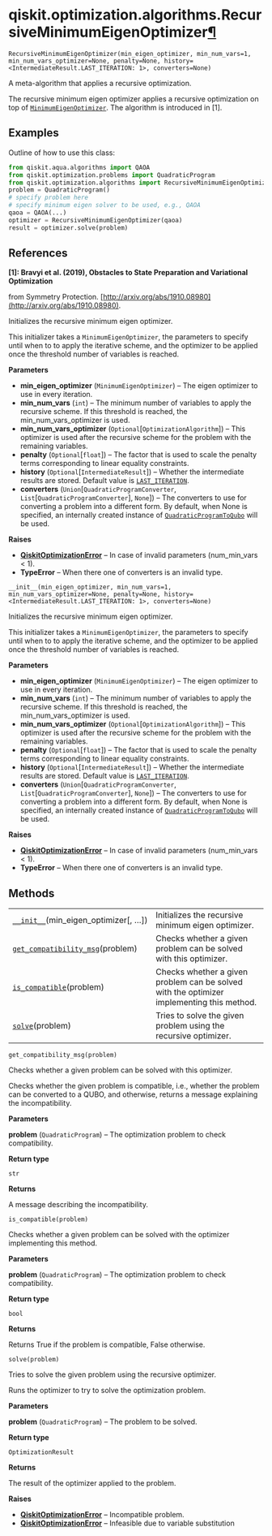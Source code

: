 <span id="qiskit-optimization-algorithms-recursiveminimumeigenoptimizer" />

# qiskit.optimization.algorithms.RecursiveMinimumEigenOptimizer[¶](#qiskit-optimization-algorithms-recursiveminimumeigenoptimizer "Permalink to this headline")

<span id="undefined" />

`RecursiveMinimumEigenOptimizer(min_eigen_optimizer, min_num_vars=1, min_num_vars_optimizer=None, penalty=None, history=<IntermediateResult.LAST_ITERATION: 1>, converters=None)`

A meta-algorithm that applies a recursive optimization.

The recursive minimum eigen optimizer applies a recursive optimization on top of [`MinimumEigenOptimizer`](qiskit.optimization.algorithms.MinimumEigenOptimizer#qiskit.optimization.algorithms.MinimumEigenOptimizer "qiskit.optimization.algorithms.MinimumEigenOptimizer"). The algorithm is introduced in \[1].

## Examples

Outline of how to use this class:

```python
from qiskit.aqua.algorithms import QAOA
from qiskit.optimization.problems import QuadraticProgram
from qiskit.optimization.algorithms import RecursiveMinimumEigenOptimizer
problem = QuadraticProgram()
# specify problem here
# specify minimum eigen solver to be used, e.g., QAOA
qaoa = QAOA(...)
optimizer = RecursiveMinimumEigenOptimizer(qaoa)
result = optimizer.solve(problem)
```

## References

**\[1]: Bravyi et al. (2019), Obstacles to State Preparation and Variational Optimization**

from Symmetry Protection. [http://arxiv.org/abs/1910.08980](http://arxiv.org/abs/1910.08980).

Initializes the recursive minimum eigen optimizer.

This initializer takes a `MinimumEigenOptimizer`, the parameters to specify until when to to apply the iterative scheme, and the optimizer to be applied once the threshold number of variables is reached.

**Parameters**

*   **min\_eigen\_optimizer** (`MinimumEigenOptimizer`) – The eigen optimizer to use in every iteration.
*   **min\_num\_vars** (`int`) – The minimum number of variables to apply the recursive scheme. If this threshold is reached, the min\_num\_vars\_optimizer is used.
*   **min\_num\_vars\_optimizer** (`Optional`\[`OptimizationAlgorithm`]) – This optimizer is used after the recursive scheme for the problem with the remaining variables.
*   **penalty** (`Optional`\[`float`]) – The factor that is used to scale the penalty terms corresponding to linear equality constraints.
*   **history** (`Optional`\[`IntermediateResult`]) – Whether the intermediate results are stored. Default value is [`LAST_ITERATION`](qiskit.optimization.algorithms.IntermediateResult#qiskit.optimization.algorithms.IntermediateResult.LAST_ITERATION "qiskit.optimization.algorithms.IntermediateResult.LAST_ITERATION").
*   **converters** (`Union`\[`QuadraticProgramConverter`, `List`\[`QuadraticProgramConverter`], `None`]) – The converters to use for converting a problem into a different form. By default, when None is specified, an internally created instance of [`QuadraticProgramToQubo`](qiskit.optimization.converters.QuadraticProgramToQubo#qiskit.optimization.converters.QuadraticProgramToQubo "qiskit.optimization.converters.QuadraticProgramToQubo") will be used.

**Raises**

*   [**QiskitOptimizationError**](qiskit.optimization.QiskitOptimizationError#qiskit.optimization.QiskitOptimizationError "qiskit.optimization.QiskitOptimizationError") – In case of invalid parameters (num\_min\_vars \< 1).
*   **TypeError** – When there one of converters is an invalid type.

<span id="undefined" />

`__init__(min_eigen_optimizer, min_num_vars=1, min_num_vars_optimizer=None, penalty=None, history=<IntermediateResult.LAST_ITERATION: 1>, converters=None)`

Initializes the recursive minimum eigen optimizer.

This initializer takes a `MinimumEigenOptimizer`, the parameters to specify until when to to apply the iterative scheme, and the optimizer to be applied once the threshold number of variables is reached.

**Parameters**

*   **min\_eigen\_optimizer** (`MinimumEigenOptimizer`) – The eigen optimizer to use in every iteration.
*   **min\_num\_vars** (`int`) – The minimum number of variables to apply the recursive scheme. If this threshold is reached, the min\_num\_vars\_optimizer is used.
*   **min\_num\_vars\_optimizer** (`Optional`\[`OptimizationAlgorithm`]) – This optimizer is used after the recursive scheme for the problem with the remaining variables.
*   **penalty** (`Optional`\[`float`]) – The factor that is used to scale the penalty terms corresponding to linear equality constraints.
*   **history** (`Optional`\[`IntermediateResult`]) – Whether the intermediate results are stored. Default value is [`LAST_ITERATION`](qiskit.optimization.algorithms.IntermediateResult#qiskit.optimization.algorithms.IntermediateResult.LAST_ITERATION "qiskit.optimization.algorithms.IntermediateResult.LAST_ITERATION").
*   **converters** (`Union`\[`QuadraticProgramConverter`, `List`\[`QuadraticProgramConverter`], `None`]) – The converters to use for converting a problem into a different form. By default, when None is specified, an internally created instance of [`QuadraticProgramToQubo`](qiskit.optimization.converters.QuadraticProgramToQubo#qiskit.optimization.converters.QuadraticProgramToQubo "qiskit.optimization.converters.QuadraticProgramToQubo") will be used.

**Raises**

*   [**QiskitOptimizationError**](qiskit.optimization.QiskitOptimizationError#qiskit.optimization.QiskitOptimizationError "qiskit.optimization.QiskitOptimizationError") – In case of invalid parameters (num\_min\_vars \< 1).
*   **TypeError** – When there one of converters is an invalid type.

## Methods

|                                                                                                                                                                                                                |                                                                                           |
| -------------------------------------------------------------------------------------------------------------------------------------------------------------------------------------------------------------- | ----------------------------------------------------------------------------------------- |
| [`__init__`](#qiskit.optimization.algorithms.RecursiveMinimumEigenOptimizer.__init__ "qiskit.optimization.algorithms.RecursiveMinimumEigenOptimizer.__init__")(min\_eigen\_optimizer\[, …])                    | Initializes the recursive minimum eigen optimizer.                                        |
| [`get_compatibility_msg`](#qiskit.optimization.algorithms.RecursiveMinimumEigenOptimizer.get_compatibility_msg "qiskit.optimization.algorithms.RecursiveMinimumEigenOptimizer.get_compatibility_msg")(problem) | Checks whether a given problem can be solved with this optimizer.                         |
| [`is_compatible`](#qiskit.optimization.algorithms.RecursiveMinimumEigenOptimizer.is_compatible "qiskit.optimization.algorithms.RecursiveMinimumEigenOptimizer.is_compatible")(problem)                         | Checks whether a given problem can be solved with the optimizer implementing this method. |
| [`solve`](#qiskit.optimization.algorithms.RecursiveMinimumEigenOptimizer.solve "qiskit.optimization.algorithms.RecursiveMinimumEigenOptimizer.solve")(problem)                                                 | Tries to solve the given problem using the recursive optimizer.                           |

<span id="undefined" />

`get_compatibility_msg(problem)`

Checks whether a given problem can be solved with this optimizer.

Checks whether the given problem is compatible, i.e., whether the problem can be converted to a QUBO, and otherwise, returns a message explaining the incompatibility.

**Parameters**

**problem** (`QuadraticProgram`) – The optimization problem to check compatibility.

**Return type**

`str`

**Returns**

A message describing the incompatibility.

<span id="undefined" />

`is_compatible(problem)`

Checks whether a given problem can be solved with the optimizer implementing this method.

**Parameters**

**problem** (`QuadraticProgram`) – The optimization problem to check compatibility.

**Return type**

`bool`

**Returns**

Returns True if the problem is compatible, False otherwise.

<span id="undefined" />

`solve(problem)`

Tries to solve the given problem using the recursive optimizer.

Runs the optimizer to try to solve the optimization problem.

**Parameters**

**problem** (`QuadraticProgram`) – The problem to be solved.

**Return type**

`OptimizationResult`

**Returns**

The result of the optimizer applied to the problem.

**Raises**

*   [**QiskitOptimizationError**](qiskit.optimization.QiskitOptimizationError#qiskit.optimization.QiskitOptimizationError "qiskit.optimization.QiskitOptimizationError") – Incompatible problem.
*   [**QiskitOptimizationError**](qiskit.optimization.QiskitOptimizationError#qiskit.optimization.QiskitOptimizationError "qiskit.optimization.QiskitOptimizationError") – Infeasible due to variable substitution
